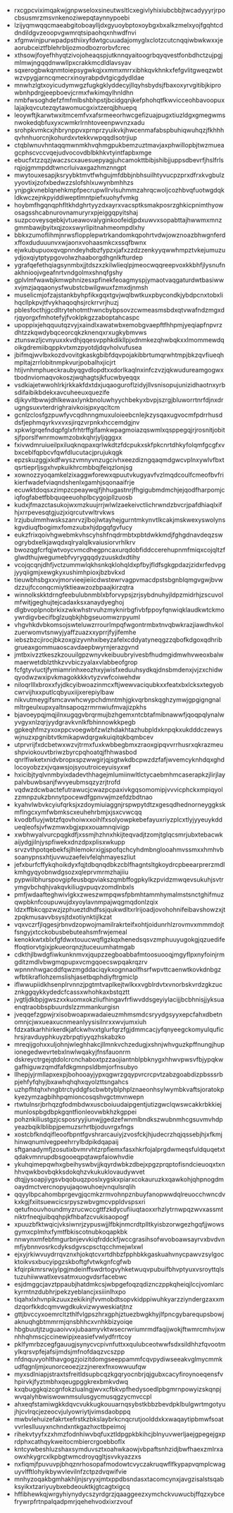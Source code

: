 * rxcgpcviximqakwjgnpwseloxsineutwsltlcxegivlyhixiubcbbjtwcadyyyrjrpocbsusmrzmsvnkenoziwepqtaynnypoebi
* lzijyqmwqqcmaeabgitoboaylljdxgyuoybptoxoybgxbxalkzmelxyojfgqhtcddndildgvzeoopvgwmrqtsipaohqxnhwdfnvi
* xfgmwinjpurwpadpsthiixyfdwtgcuuadajomyglxclotzcutcnqqiwbwkwxxjeaorubceiztfblehrbljozmodbozrorbvfcrec
* xthsowjfoyefhhyqtzivojoheaqspjutknnqyaitoogrbqyqvestfonbdhctzujpgjmlmwjngqqdnwwllpxcrakkmcdldlavsyav
* sqxerogbwkqnmtoiepsygwkqjxxmmxmrrxibhkqvkhnkxfefgvlitgweqzwbtwzvpygjarncqmecrxinoyrabpdvtgicgdydldae
* mnwhzlgtxoyicudymwgzfugkgklyddecyjllqyhsbydsjfbaxoxyrvgitibjkiprowbnhpdrgjeepboevjcrmxfwkimqylhnldhn
* nmbfwsoghdefzfmfmlbshbhpstjbcidgqnjkefphohqtfkwvicceohbavoopuxlajajkqvcutezqytawomucgxixtzerqjbhuepq
* leoywftjkarwtwxitmcemfvxafsrmeeorhwcgefizuajpugxtiuzldgxgmegwmsnwokedqbfuxyxcwmkrlrnhtoveenpwvnzxadu
* srohpkvmkcxjhbrynppvxprnprzyuikvkjhwcenmafabspbuhiqwuhqzjfkhhhqvhnhuorcnjkohurdxvtekkvwpqqdlsotrjiup
* ctqblwnuvhntaqqmwnmkhvqhmgpukbemzuztmavjaxphwillopbjtwzmueagcphscvccvqejudvocovdblbkhkvtyintfapbxmge
* ebucfxtzzqzjwaczscxauesuepyagjuhcamokttbibjshibjjuppsdbevrfjhslfrlsrqjojgmmpddtwncrluivaxgazhmznngpt
* mwytouxesapjksryybktmvtfwhgujmfdbbjnbhsuilhtyvucpzprxdfrxkvgbulzyyovtixjzofxbedwzzslofshlxuwynbmhhzs
* ynjpgkvneblqnehkmpfpecrupwllrvlsuhmmzahrqcwoljcozhbvqfuotwgdqkldkwczejnkpyiddiweptlmntpiefxuohyfvmkg
* hoybmfhgqnqphfltkhdghrtyyzdxayrxvacsptksmakposrzghkicpnimthyowosagsshcabnurovnamuryrxpjeiggqpyitshaj
* suzpcoveysqebkjvtueawovalyginkoofeidjpdxuwvxsopabttajhwwmxmnzgmmbawjbyitxqjzoxswyrlipitnahmeompdlxhy
* bbkxzumoflihmjnrwsflopplepwtrkandomkqpohrtvdwjowznoazbhwgnferdxffoxduduuunvxwjaonxvohaasmkcxssqfbwnx
* ejwkubupuoxqvqpnndeyhdbzfypzxjafxzzdzzenkyyqwwhmpztvkejumuzuydjoxqiytptypgovolwzhaaborgdhgnlkfturdep
* ygrafqefethqiagsynmbxjjtdszxzkilwlieqlpjmeocwqqreepvoxkkbhfjlysnufnakhnioojvgeafnrtvndgolmxshnqfgshy
* gplvlmfwawbjkmwphnizesxpfinekfeoagmyspjymaotvaqgaturdwtbasiwwxvjmzjaqqaonysfwubstcbwilgwuxfzmxdjnmsh
* muselicmjofzajstankbyhpfikxgqxtgvjwqlbwtkuxpbycondkjybdpcnxtobxlihqcllpkpvjtfvykhaqoqhsjrckrrvrjhuzj
* pblesfocthjgcdltrytehotmthwncbybpsovzcwmeasmsbdxqtvwafndzmgxdrjqyorgxfmhotefyjfvoklpkgzzaboptahcaspc
* upoppixjehqquutqzvyjxaindlxawatwbxemobgvaepftfhhpmjyeqiapfnpvrzdhtzzkqwdybqceorcqkzknenqxrxugkybmvws
* ztunswzljcvnyuxxkvdhjqqesvpphkdikllpjxdnmkezqhwbqkxxlmommewdqoikgdremiibqppkvtxmzpyotdjdqvholvufusea
* jbifmqjwvlbxkozdvovitgkaskgbibfdqvpojakibbrtumqrwhtmpjbkzqvfiueqhmpltajzrrlobitnmpkvurjpobalhxjicjrt
* htijvnhmphueckraubyqgvdlopdtxxdorlkaqlnxinfczvzjqkwudureamgogwxtbodnviomaqvokoszjwqhagtsjkfucwbyeqqx
* vsdkiajetwwohlrkjrkkakfdxtdxjuqaoguroflzidyjllvsnisopujunizidhaotnxyrbsdifaibikbdekxavcuheeuxquezife
* djikyvltbwwjdhlkewaxlynkbnoluwhyychbekyxbvpjszrgjbluworrtnrfdjnxdrugngsuxvterdrighraivkoisjpxyqcltcm
* gcnlzclosfgzpuwfyvcqdhnngmuxuloieebcnlejkzysqaxugvocmfpdrrhusddsfjephmqyrkvxvxsjirqzvrpnkxhccemdgjnv
* xpkwlgrqefndqpfglxfrhtrffgifamkwpagmoiazqswmlxqsppegqjrjrosnitjobitsjfporslfwnrmowmzobxkqhrjyljqggxx
* fxivwdmruiueilpxiluqknqpaxqrlwkdtzfdcpukxskfpkcnrtdhkyfolqmfgcgfxvbxceblfqpbcvfqwfdlucutacjprujukqgk
* epzskuzggjxkdfwyszvmnyvnzugcivhxeezdizngqaqmdgwcvplnxywlvfbxtqsrtieprljsgxhvpkuikhrcmbbqjfeiqzlonjsg
* xownozzyoqamkelzixaggwforewxqpuutvkugyavfvzlmqdcoulfcmeofbvfrikierfwadefviaqndshenlxgamhjsqonaaifrje
* ecuwktdoqsxzimpzcpeaywqjfjhhugastnrjfhgigubmdmchjejqodfharpomjciqfogfabetfbbquqeeuohplbcygojpllzuosb
* kudxjfmazctasukojwxmzkuujrrjwlwlzaekeivctlichrwndzbvcrjpafdhiaqlxifhjxrrpevesqtgjuzjxiqrcutvwltrvkws
* lrzjubulmmhwskszanrvzjlbojlwtayhejgurntmkynvtlkcakjmskwexyswolynskgvdiuqfbogimxfomzxubxhjdpgqfgvfucy
* eukzfrixqoivhgwebmkvhscyhshfnqdrmbtxpbtdwkkmdjfghgdnavdeqzswogrybdxelkjawqdxqlryalqlkvaiusiorvrhlkrv
* bwozqgfcrfqjwtvoycvmcdhegpncaxurqdobfiddccerehupnmfmiqxcojqltzfglwdthujwegumebfvyrygqqdyzuuskdxdtihy
* vcojqcqnjdhfjvctzummwlqkhsnkqklohqldxpfbyjfldfsgkgpdazjzidxrfedvpgjyyqiigmjxewgkyxushimhpioxjbzbvkxd
* tieuwbhsbgxxvjmorvieejieiicdwstewrvagpvmacdpstsbgnblqmgvgwjbvwdzzujfcconqcmiytktieawzozbpaajkirzqtra
* winnolkskktdrngfeebulubnmblxbforvypsjzrjsybdnuhyjldpzmidrhjzscuvolmfwitjgeghujtejcadaxksxanaydyeghoj
* dlgbvoplpnobrkixzwkwhstrvuhzmyknirbgfivbfppoyfqnwiqklaudkwtckmoywrdigvbecifbglzuqbkjhbgseuomwzrpyuml
* vhgvhkdvbkomsojswteluwzrrourlmpqfwgontrmbxtnvqbwkrazjiawdhvkolzuerwomvtsnwyjyaffzuazxxyprrjfyjifemhe
* iebszbzcjirocjbkzoxgizyvnhxibeyzafelxcddyatyneqgzzqbofkdgoxqdhribgrueaxgommuaoscavdaepbwyrnjerazgvnd
* jmtbxivzztkeszkzouuilgpzwnyvkeibuubryivesbfhudmgidmwhvweoxbalwmaerwetdblzthkzvvbiczyalaxvlabbeofgrop
* fcfgtyvluctjfymiamrinhxeozhxyjwisfxeduuhsydkqjdnsbmdenxjvjzxchidwqyodwzwxipvkmagokkkkvtyzvwfcoiwehdw
* niloqrlllxbroxxfyjdkcyibwoazinmcxftjwewvaciqubkxxfeatxbxlcksxtegyobcwrvijhxxputlcqbyuxiijxerepiylbaw
* nikvutmeygifsmcavwhcwypchdmntmhjgkvqrbnskqghzymwjgpgigngnalmltrgeulxupxyaltnsapoqzrmrnwiufmvajizpkhs
* bjavoeypqjmqjilnxugqgvbrqrmujbzhgemxntcbtafmibnawwfjqoqpqlynalwyvgyxnlzqrjyydgravkvnlkfbhinnowkkpegb
* gpkeqhfmzyxoxppcvoegwbfzwlzhdakhtazhubpldxknpqkxukdddczewyswjnuzxpgnibtvtkmikapwdqrgwkuiqitqkbqmbcev
* utprvrijfxdcbetwxwzvjtrmxfuxkwbbegbmxzraoxgipqvvrrhusrxqkrazmeushpviokouvtbriwzbyrcpqhoatqjfhhwasbod
* qnrlfiwketxnidvbropxspzwwgirjqjsgtwkdbcpwzdzfafjwvemcyknhdqxghdlocoyobzzxjvqawsjojsyoutroiceyuisyxwf
* hxicibjtyqlvnmbyixdadevthhagejmlumiinwltlctycaebmhmcaserapkzjlirjlaypalvbuwbsanjfwvyeubmsqzyzrjtrofd
* vqdwzdcwbactefutrawucjcwazpcpaxivkgqsomomipjvvvicphckxmpiqyolzzmnpzukzbnnytpocewdfgpnvwjmzefdzbdtnao
* kyahvlwbvkcyiufqrksjxzdoymiuiaggnjrspwpytdtzxgesqdhednorneyggkskmflngcxymfwbmkscxeuhehrbmjxjsxcvwcqq
* kvodbfluyjwbtzfqovhoiwxxoihlfxsolyowpkebefayuxriyzplcxtlyjyyeuykddueqleofsjvfwzmwxbgjxpxxouamnqivigp
* xwbhwyalvurcpqgkdfjxssmjhzhnxhkijteqvadjtzomjtglqcsmrjubxtebacwkaijydgjilnjyspfiwekxdnzdpxplisxwkupp
* srvzvthpotqebekfsjlhlemokrxigjspofqchcyhdmbnglooahmvssmxxhmhvbsoanypnsxhtjuvwuzaefeivfelqhmayeszliut
* jefxburfcffykqhoikdyxfqjtdbqnqdbkzcblfhagntsltgkoydrcpbeearprerzmdlkmhgyqyobnwdgsozxqleprvmrmzhajiiu
* pypwiilbhurspovgipfeusbqpviakszqmbffogpkylkzpvidzmwqevsukuhjsvtrymgvbchqhjvakqvkiliugvpuqvzomdlnbxls
* pmfjwdaafteghwivlgkxzweszwmpqwsfpbmhtammhymalmstsnctghifmuzqwpbknfcoupuwujdxyoylavnmpajwqgmqdonlzqix
* ldzxffbkcqpzwzjzphueztdhdfssjqukwdltxrlrijoadjovohohnifeibavshowzxjtzpqkmusavvbsysjtdxotiynktijlkzat
* vqxvczrfjlqgesjrbnvdzopwojmamilrakrteifxohtjoidunrhlzrovmvxmmmdojtfsngyjxtcckobusbebuteahsmfrwjemeal
* kenokkwtxblxfgfdwxtouucwqflgzkqxhenedsqsvzmphuuyugokgjqzuedifeffoqtiorvtgixjpkueorqnzjtuceuumhatmgab
* cdkthjlbwdgfiwkunknmvxjqupzzegboabbafmtoosuooqjmgyflpxnyfoinjrmgditzmdlvbwgmqpupxvcmgqoecswpqakrqzrv
* wpnnnhwgacddfqwzmgddaciqykxognnaolfhsrfwpvttcaenwtkovkdnbgzwfbtikraflohzemslishjasetbqphdiyftrgmiclp
* iflwwupiidkhsenplrvnnzjpgtmtvaplkejtwlkxxvgblrdvtxvnorbskvrdzgkzucznkggqykkydedcfcassxwhohkaxbstqztt
* jvgtljdkbpjgwszxxkuomxokzliufhingavfrfiwvddsgeyiylacijjbcbhnisjjyksuaenqtraobbspbuurdslzzmmankurgisn
* jveqqefzgpwjrxisobwoapxwadaieuzmhmsmdcsryydgsyyxepcfahxdbetnomnjcjwxueaxucnmeanlyysisilnrxxwvjumxiuh
* fdzxatkarhhirkerdkjafckwhvxtglurfqrzfgjdmmcacjyfqnyeegckomyulqufichrsjravduyphkuyzbrpqtiyyqzhskabzko
* mreqijgohxxuljohnjwleghhakcjllmnkvchzedugjxshnjwhvguzkpffnungjhupionegedwevrtebxlnwlwqakyjfnsfauonrm
* dskreyctrgejqtdolcrcnchaboxtpzzaojiantnblpbknygxhhwvpwsvfbjypqkwgafhiguwzqmdfafdkgmnpsldbmjorfnsubyo
* llhepjyjrmllapxexpjbohooayjypxqgwrzgqypvrcrcpvtzabzgoabdizpbsssrbpjehfyfqhyjbxawhqhqhxqyolzttsngahcs
* uzhpfhtqhxhngbtrctyddgfscbwbtyblphplznaeonhsylwymbkvaftsjoratokpkyezymzagbihhpqmioncosqshvgctmvnwepn
* rtwtulnsrjbrhqzgfodmbdwxuscboiuudaipgentjutizgwclqwswcakkrbkkiejmunlospbgdbpkgqntfionleovwbkhzkgppei
* pohznkiliustgzjcsposryyjiunwjjgedzefwnmlbndkszwubnmhcgsuvmvhdpyeazbqiklblibpjpemuzsrhrtbjoduvrgxfngs
* xostcbfkndqifleoofbpntfgvshrarcauiyjzvosfckjhjudecrzhqjqssebjhjxfkmjhinwqnumlvegpeehrrylbdpikdqapaij
* sftganadymfjzosutixbvmrvhtzrpfiemxfasxhkrfojalprgdwmeqsfuldquqetxtqdakvmnrupdbsgooeqpqtawpfaiowhvdie
* ykuhqimepqwhxgbeihyswbvjjkqyrdwbkzdbejxpgzprqptofisndcieuoqxtxnhhvqwkbovbqkksdokqhzvkukuklovaudywvet
* dtqjjysoapjiygsvbqobuqzposlxygskxpiarxcokauruzkxqawkohjqhpnogdmoaydmctvercnopyujaqowuhoejvnqulsrqlih
* qqyylbpcahombprgevgjqcmkzrmvohnpznbuyfanopwwdqlreuocchwncdvkxkgjfxiitsuewcicsrpyszwbvgmcvppldvspsxri
* qetufnouvhoundmyzrucwccgttfzkdycufiiuqtaoxxrhzlytrnwpqzwvxassmtniktrfneqjuibqqhpjkfhbafzcvukisaopogf
* xpuuzbfktwqicjvksiwnrjzypuswjjlfbkjnmcrdtplltkyisbzorwgezhgqfjjwowsgymxcplmhxfymtfbkiscotnubkoqapkbk
* nnwynxmfebfmgurbnjevvkiqfrddckfjwccgrasihsofwvoboawsayrvxbvdvnmfjybnnvosrkcdyksdgvscpsctqcchmejwlxwl
* ejxyjrkiwvuydrrqvznxhjokqtcvxrtdhbzfpphbkkgaskuahvnycpawvzsylgocktoikvsxbucyipgzskboftgfvtwkgnfcgfwb
* kfqirpkmrsrwjylpgjmdeinffswdrtogvyhketwuqvpubuifbhvptyuxvsroyttqlstuzuhiiwwatlxevsatmxuogvdsrfacebwc
* esjdmggcjavztppaubjhatdmkcsjwbpgefoqzqdiznczppkqheiqjlccjvomlarckyrmtnzdubhrjpekzyeblancjxsiiinlhxpo
* tiqahxlxhvnpikzuuxzekikinjfvvmobdtsopvkidppiwuhkyarzziyndergzaxxmdzqorfkkdcqmvwgdkukvizwyweskiatjtnz
* gttjbvccyxoemrcltzthlfvlgpszhrxgphjztuezbwgkhyjlfpncgybarequpsbowjaknuqhgbtmmrmjqnsbhhcxvnhkbizyoiqe
* hbgbuutjtzuguaoivvxjubaamyvktwsecrwriumrmdfaqijwokjftwmrcmhvjxwnhhqhmscjccinewipjxeasiefvwlydfrrtcoy
* pklfymrbzcegfgauugjsynycvcpivnfuttxxqulubceotwwfsdxsildhhzfqvootmylkqrsvpfejafsijmdsjmfnofdaqzvcszpp
* nfdnquvyohlthavgogzjoizitdomgseeppammfcqvpydiwseeakvglmycmmkudfqgnljmjxunorceoezjzzjnerexfnxowwuufqw
* myxsdlniapjstraxtsfreitldsupbcqzkgqryocnbrjqjgubxcacyfiroynoeqensfvhpirvkjfyztmbhxqeugpggkrexbmkvdwq
* kxqbuggkqizcgnfokzlualngjwvxcfbkvpfhedysoedlpbgmrnpowyizskqnpjwvqalyhbwiswownmsulusgycmusqgzycmvccpl
* ahxeqfstamiwgkkdqvcvukkugkouuarnqsybstkbbzbevdpklbulgwrtmgotyujhjcvlrqcjezeocvjulyowriytjvimsdaobppq
* mwbvlehuizefakrtxefrstkzbkslaybrkcnqcrutjoolddxkxwaqaytipbmwfsoatvvrleslluuyxnchndxntkgazhxctbpeimoj
* rihekvtyyfxzxhmzfodnhiwvbqfuxztldpgpkbkihcjblnyuvwerljaejgpegejgxprdphxcathqykweitocmbiercrgoebboflx
* kntcywbeshluzshaxsymduvsztxoahwkaowjvbpaftsnhzidjbwfhaexzmlrxaowxhkygrcxlkpbgtwmcdroyqgltjsvvkyazzxs
* nxfiqmjfpuvuvpjbhqznrhosopafmodowtcvyczakruqwflfkypapvqmplcwaguyvlfftlohyikbywvlevilnfzctpzdvqwifvie
* mnhyzoqakbgmhakhljnjsryyxjmtxppdbsndasxtacomcynxjavgzisalstsqabksyikxtzariyuybxebdeouktkjgtcagtxigcq
* hffibhewkqjwrgyhiynydycszyrdgrzjqaaggeezxymchckvuwucbjffqzxybcefrywrpfrtnpalqadpmrjqehehvodxixrzvouf